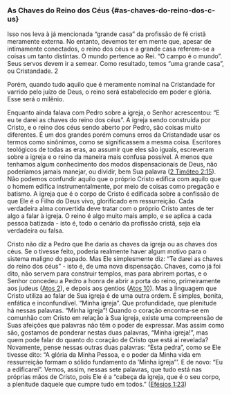 ### As Chaves do Reino dos Céus {#as-chaves-do-reino-dos-c-us}

Isso nos leva à já mencionada “grande casa” da profissão de fé cristã meramente externa. No entanto, devemos ter em mente que, apesar de intimamente conectados, o reino dos céus e a grande casa referem-se a coisas um tanto distintas. O mundo pertence ao Rei. “O campo é o mundo”. Seus servos devem ir a semear. Como resultado, temos “uma grande casa”, ou Cristandade. 2

Porém, quando tudo aquilo que é meramente nominal na Cristandade for varrido pelo juízo de Deus, o reino será estabelecido em poder e glória. Esse será o milênio.

Enquanto ainda falava com Pedro sobre a igreja, o Senhor acrescentou: “E eu te darei as chaves do reino dos céus”. A igreja sendo construída por Cristo, e o reino dos céus sendo aberto por Pedro, são coisas muito diferentes. É um dos grandes porém comuns erros da Cristandade usar os termos como sinônimos, como se significassem a mesma coisa. Escritores teológicos de todas as eras, ao assumir que eles são iguais, escreveram sobre a igreja e o reino da maneira mais confusa possível. A menos que tenhamos algum conhecimento dos modos dispensacionais de Deus, não poderíamos jamais manejar, ou dividir, bem Sua palavra ([2 Timóteo 2:15](http://bibliaonline.com.br/acf/2tm/2/15)). Não podemos confundir aquilo que o próprio Cristo edifica com aquilo que o homem edifica instrumentalmente, por meio de coisas como pregação e batismo. A igreja que é o corpo de Cristo é edificada sobre a confissão de que Ele é o Filho do Deus vivo, glorificado em ressurreição. Cada verdadeira alma convertida deve tratar com o próprio Cristo antes de ter algo a falar à igreja. O reino é algo muito mais amplo, e se aplica a cada pessoa batizada - isto é, todo o cenário da profissão cristã, seja ela verdadeira ou falsa.

Cristo não diz a Pedro que lhe daria as chaves da igreja ou as chaves dos céus. Se o tivesse feito, poderia realmente haver algum motivo para o sistema maligno do papado. Mas Ele simplesmente diz: “Te darei as chaves do reino dos céus” - isto é, de uma nova dispensação. Chaves, como já foi dito, não servem para construir templos, mas para abrirem portas, e o Senhor concedeu a Pedro a honra de abrir a porta do reino, primeiramente aos judeus ([Atos 2](http://bibliaonline.com.br/acf/atos/2)), e depois aos gentios ([Atos 10](http://bibliaonline.com.br/acf/atos/10)). Mas a linguagem que Cristo utiliza ao falar de Sua igreja é de uma outra ordem. É simples, bonita, enfática e inconfundível. “Minha igreja”. Que profundidade, que plenitude há nessas palavras. “Minha igreja”! Quando o coração encontra-se em comunhão com Cristo em relação à Sua igreja, existe uma compreensão de Suas afeições que palavras não têm o poder de expressar. Mas assim como são, gostamos de ponderar nestas duas palavras, “Minha igreja!”, mas quem pode falar do quanto do coração de Cristo que está aí revelada? Novamente, pense nessas outras duas palavras: “Esta pedra”, como se Ele tivesse dito: “A glória da Minha Pessoa, e o poder da Minha vida em ressurreição formam o sólido fundamento da ’Minha igreja”’. E de novo: “Eu a edificarei”. Vemos, assim, nessas sete palavras, que tudo está nas próprias mãos de Cristo, pois Ele é a “cabeça da igreja, que é o seu corpo, a plenitude daquele que cumpre tudo em todos.” ([Efésios 1:23](http://bibliaonline.com.br/acf/ef/1/23))